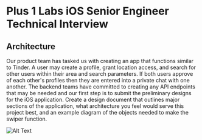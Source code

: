 # Plus 1 Labs iOS Senior Engineer Technical Interview #

## Architecture ##
Our product team has tasked us with creating an app that functions similar to Tinder.  A user may create a profile, grant location access, and search for other users within their area and search parameters.  If both users approve of each other's profiles then they are entered into a private chat with one another.  The backend teams have committed to creating any API endpoints that may be needed and our first step is to submit the preliminary designs for the iOS application.  Create a design document that outlines major sections of the application, what architecture you feel would serve this project best, and an example diagram of the objects needed to make the swiper function.


![Alt Text](swiper.gif)
